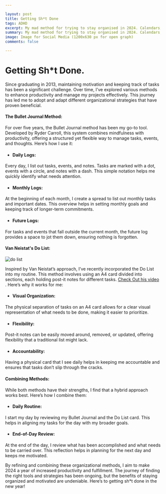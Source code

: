 ```yaml
---

layout: post
title: Getting Sh*t Done
tags: ADHD
excerpt: My mad method for trying to stay organised in 2024. Calendars, Bullet Journal, Notion and ADHD.
summary: My mad method for trying to stay organised in 2024. Calendars, Bullet Journal, Notion and ADHD.
image: Image for Social Media (1200x630 px for open graph)
comments: false

---
```


# Getting Sh*t Done.
Since graduating in 2013, maintaining motivation and keeping track of tasks has been a significant challenge. Over time, I’ve explored various methods to enhance productivity and manage my projects effectively. This journey has led me to adopt and adapt different organizational strategies that have proven beneficial.

#### The Bullet Journal Method:
For over five years, the Bullet Journal method has been my go-to tool. Developed by Ryder Carroll, this system combines mindfulness with productivity, offering a structured yet flexible way to manage tasks, events, and thoughts. Here’s how I use it:

* #### Daily Logs:
Every day, I list out tasks, events, and notes. Tasks are marked with a dot, events with a circle, and notes with a dash. This simple notation helps me quickly identify what needs attention.

* #### Monthly Logs:
At the beginning of each month, I create a spread to list out monthly tasks and important dates. This overview helps in setting monthly goals and keeping track of longer-term commitments.

* #### Future Logs:
For tasks and events that fall outside the current month, the future log provides a space to jot them down, ensuring nothing is forgotten.

#### Van Neistat's Do List:

<img title="a title" alt="do list" src="https://external-content.duckduckgo.com/iu/?u=https%3A%2F%2Ftse1.mm.bing.net%2Fth%3Fid%3DOIP.aOoUmT7-RgSLDAyTh5HA3QHaFj%26pid%3DApi&f=1&ipt=f5e9794abbff25fa82a7eed95649cc87804153b36e13e2077576c9012588b4bd&ipo=images">

Inspired by Van Neistat’s approach, I’ve recently incorporated the Do List into my routine. This method involves using an A4 card divided into sections, each holding post-it notes for different tasks. [Check Out his video ](https://youtu.be/lG1DaoJkuBw). Here’s why it works for me:

* #### Visual Organization:
The physical separation of tasks on an A4 card allows for a clear visual representation of what needs to be done, making it easier to prioritize.

* #### Flexibility:
Post-it notes can be easily moved around, removed, or updated, offering flexibility that a traditional list might lack.

* #### Accountability:
Having a physical card that I see daily helps in keeping me accountable and ensures that tasks don’t slip through the cracks.

#### Combining Methods:

While both methods have their strengths, I find that a hybrid approach works best. Here’s how I combine them:

* #### Daily Routine:
I start my day by reviewing my Bullet Journal and the Do List card. This helps in aligning my tasks for the day with my broader goals.

* #### End-of-Day Review:
At the end of the day, I review what has been accomplished and what needs to be carried over. This reflection helps in planning for the next day and keeps me motivated.

By refining and combining these organizational methods, I aim to make 2024 a year of increased productivity and fulfillment. The journey of finding the right tools and strategies has been ongoing, but the benefits of staying organized and motivated are undeniable. Here’s to getting sh*t done in the new year!
